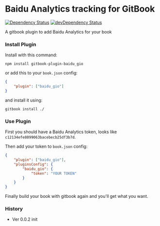 # Baidu Analytics tracking for GitBook

[![Dependency Status](https://david-dm.org/poppinlp/gitbook-plugin-baidu.svg)](https://david-dm.org/poppinlp/gitbook-plugin-baidu)
[![devDependency Status](https://david-dm.org/poppinlp/gitbook-plugin-baidu/dev-status.svg)](https://david-dm.org/poppinlp/gitbook-plugin-baidu#info=devDependencies)

A gitbook plugin to add Baidu Analytics for your book

### Install Plugin

Install with this command:

```shell
npm install gitbook-plugin-baidu_gio
```

or add this to your `book.json` config:

```json
{
    "plugin": ["baidu_gio"]
}
```

and install it using:

```shell
gitbook install ./
```

### Use Plugin

First you should have a Baidu Analytics token, looks like `c12134efe8099063bacebecb25df3b7d`.

Then add your token to `book.json` config:

```json
{
    "plugin": ["baidu_gio"],
    "pluginsConfig": {
        "baidu_gio": {
            "token": "YOUR TOKEN"
        }
    }
}
```

Finally build your book with gitbook again and you'll get what you want.

### History

- Ver 0.0.2 init
